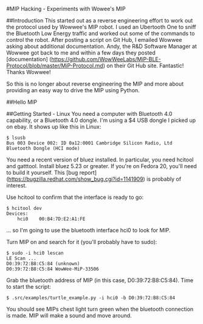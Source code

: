 #MIP Hacking - Experiments with Wowee's MIP

##Introduction
This started out as a reverse engineering effort to work out the protocol used by Wowwee's MIP robot. I used an Ubertooth One to sniff the Bluetooth Low Energy traffic and worked out some of the commands to control the robot. After posting a script on Git Hub, I emailed Wowwee asking about additional documentation. Andy, the R&D Software Manager at Wowwee got back to me and within a few days they posted [documentation] (https://github.com/WowWeeLabs/MiP-BLE-Protocol/blob/master/MiP-Protocol.md) on their Git Hub site. Fantastic! Thanks Wowwee!

So this is no longer about reverse engineering the MIP and more about providing an easy way to drive the MIP using Python.

##Hello MIP

##Getting Started - Linux
You need a computer with Bluetooth 4.0 capability, or a Bluetooth 4.0 dongle. I'm using a $4 USB dongle I picked up on ebay. It shows up like this in Linux:

```
$ lsusb
Bus 003 Device 002: ID 0a12:0001 Cambridge Silicon Radio, Ltd Bluetooth Dongle (HCI mode)
```

You need a recent version of bluez installed. In particular, you need hcitool and gatttool. Install bluez 5.23 or greater. If you're on Fedora 20, you'll need to build it yourself. This [bug report] (https://bugzilla.redhat.com/show_bug.cgi?id=1141909) is probably of interest.

Use hcitool to confirm that the interface is ready to go:
	
```
$ hcitool dev
Devices:
	hci0	00:B4:7D:E2:A1:FE
```

... so I'm going to use the bluetooth interface hci0 to look for MIP.

Turn MIP on and search for it (you'll probably have to sudo):

```
$ sudo -i hci0 lescan
LE Scan ...
D0:39:72:B8:C5:84 (unknown)
D0:39:72:B8:C5:84 WowWee-MiP-33506
```

Grab the bluetooth address of MIP (in this case, D0:39:72:B8:C5:84). Time to start the script:

```
$ .src/examples/turtle_example.py -i hci0 -b D0:39:72:B8:C5:84
```

You should see MIPs chest light turn green when the bluetooth connection is made. MIP will make a sound and move around.

